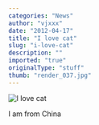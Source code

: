 ```yaml
---
categories: "News"
author: "vjxxx"
date: "2012-04-17"
title: "I love cat"
slug: "i-love-cat"
description: ""
imported: "true"
originalType: "stuff"
thumb: "render_037.jpg"
---
```



![I love cat](render_037.jpg) 

I am from China